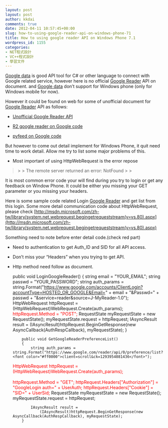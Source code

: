 ```yaml
---
layout: post
layout: post
author: kkdai
comments: true
date: 2012-04-11 10:57:45+00:00
slug: how-to-using-google-reader-api-on-windows-phone-71
title: How to using google reader API on Windows Phone 7.1
wordpress_id: 1155
categories:
- NET程式設計
- VC++程式設計
- 學習文件
---
```


[Google data](http://code.google.com/intl/zh-TW/apis/gdata/) is good API tool for C# or other language to connect with Google related service, however here is no official [Google Reader](http://www.google.com/reader/) API on document. and [Google data](http://code.google.com/intl/zh-TW/apis/gdata/) don’t support for Windows phone (only for Windows mobile for now).

 

However it could be found on web for some of unofficial document for [Google Reader](http://www.google.com/reader/) API as follows:

 

  
  * [Unofficial Google Reader API](http://undoc.in/googlereader.html)
   
  * [R2 google reader on Google code](http://code.google.com/p/r2-release/wiki/GoogleReaderApi)
   
  * [pyfeed on Google code](http://code.google.com/p/pyrfeed/wiki/GoogleReaderAPI)
 

But however to come out detail implement for Windows Phone, it quit need time to work detail. Allow me try to list some major problems of this.

 

  
  * Most important of using HttpWebRequest is the error repose 
 

<blockquote>  
> 
> The remote server returned an error: NotFound
> 
> </blockquote>

 

It is most common error code your will find during you try to login or get any feedback on Window Phone. It could be either you missing your GET parameter or you missing your headers.

 

Here is some sample code related Login [Google Reader](http://www.google.com/reader/) and get list from this login. Some more detail communication code about HttpWebRequest, please check [http://msdn.microsoft.com/zh-tw/library/system.net.webrequest.begingetrequeststream(v=vs.80).aspx](http://msdn.microsoft.com/zh-tw/library/system.net.webrequest.begingetrequeststream(v=vs.80).aspx)

 

Something need to note before enter detail code.(check red part)

 

  
  * Need to authentication to get Auth_ID and SID for all API access. 
   
  * Don’t miss your “Headers” when you trying to get API.
   
  * Http method need follow as document. 
 

 
    
     public void LoginGoogleReader()
            {
                string email = "YOUR_EMAIL";
                string passwd = "YOUR_PASSWORD";
                string auth_params = string.Format("https://www.google.com/accounts/ClientLogin?accountType=HOSTED_OR_GOOGLE&Email=" + email + "&Passwd=" + passwd + "&service=reader&source=J-MyReader-1.0");
                HttpWebRequest httpRequest = (HttpWebRequest)WebRequest.Create(auth_params);
    <font color="#ff0000">            httpRequest.Method = "POST";</font>
                RequestState myRequestState = new RequestState();
                myRequestState.request = httpRequest;
                IAsyncResult result =
                    (IAsyncResult)httpRequest.BeginGetResponse(new AsyncCallback(AuthRespCallback), myRequestState);
            }
    
            public void GetGoogleReaderPreferenceList()
            {
                string auth_params = string.Format("https://www.google.com/reader/api/0/preference/list?<font color="#ff0000">client=scroll&ck=1293954081436</font>");
    
    <font color="#ff0000">            HttpWebRequest httpRequest = (HttpWebRequest)WebRequest.Create(auth_params);<br></br>            httpRequest.Method = "GET";
                httpRequest.Headers["Authorization"] = "GoogleLogin auth=" + UserAuth;
                httpRequest.Headers["Cookie"] = "SID=" + UserSid;
    </font>
                RequestState myRequestState = new RequestState();
                myRequestState.request = httpRequest;
    
                IAsyncResult result =
                    (IAsyncResult)httpRequest.BeginGetResponse(new AsyncCallback(AuthRespCallback), myRequestState);
            }
